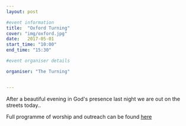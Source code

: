 ```yaml
---
layout: post

#event information
title:  "Oxford Turning"
cover: "img/oxford.jpg"
date:   2017-05-01
start_time: "10:00"
end_time: "15:30"

#event organiser details

organiser: "The Turning"


---
```


After a beautiful evening in God's presence last night we are out on the streets today..

Full programme of worship and outreach can be found [here](http://oxford.occ.org.uk/node/644)
